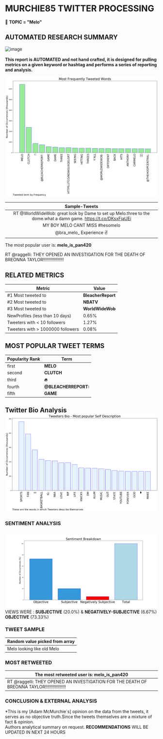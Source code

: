 # MURCHIE85 TWITTER PROCESSING 
&#x1F34E; **TOPIC = "Melo"**

## AUTOMATED RESEARCH SUMMARY

![image](https://marketingplatform.google.com/about/static/images/gmp/analytics-smb-benefit.jpg)
<br></br>
<b> This report is AUTOMATED and not hand crafted, it is designed for pulling metrics on a given keyword or hashtag and performs a series of reporting and analysis.</b>



![image](TWEETS.png)



|                **Sample-Tweets**        |
| :-------------: |
| RT @WorldWideWob: great look by Dame to set up Melo.three to the dome.what a damn game. https://t.co/DKsxFjaUEi |
| MY BOY MELO CANT MISS #hesomelo |
| @bra_melo_ Experience ✌ |

The most popular user is: **melo_is_pan420**
<div class="alert alert-block alert-danger"> RT @raggelli: THEY OPENED AN INVESTIGATION FOR THE DEATH OF BREONNA TAYLOR!!!!!!!!!!!!!!!!!</div>

## RELATED METRICS<br>
| Metric | Value |
| ------------- | ------------- |
| #1 Most tweeted to  | **BleacherReport** |
| #2 Most tweeted to  | **NBATV** |
| #3 Most tweeted to  | **WorldWideWob** |
| NewProfiles (less than 10 days) | 0.65%  |
| Tweeters with < 10 followers  | 1.27%|
| Tweeters with > 1000000 followers  | 0.08%  |



## MOST POPULAR TWEET TERMS 


| Popularity Rank  | Term |
| ------------- | ------------- |
| first  | **MELO**  |
| second  | **CLUTCH**  |
| third  | **🔥** |
| fourth  | **@BLEACHERREPORT:**  |
| fifth  | **GAME**  |


## Twitter Bio Analysis![image](BIO.png)
### SENTIMENT ANALYSIS
![image](sentiment.png)
VIEWS WERE : **SUBJECTIVE**  (20.0%) & **NEGATIVELY-SUBJECTIVE** (6.67%) **OBJECTIVE** (73.33%)

### TWEET SAMPLE 
| Random value picked from array |
| ------------- |
|Melo looking like old Melo |

### MOST RETWEETED 

| The most retweeted user is: **melo_is_pan420**  |
| ------------- |
| RT @raggelli: THEY OPENED AN INVESTIGATION FOR THE DEATH OF BREONNA TAYLOR!!!!!!!!!!!!!!!!! |

### CONCLUSION & EXTERNAL ANALYSIS

*This is my [Adam McMurchie`s] opinion on the data from the tweets, it serves as no objective truth.Since the tweets themselves are a mixture of fact & opinion.<br>
Authors analytical summary on request.
**RECOMMENDATIONS** WILL BE UPDATED IN NEXT  24 HOURS <br>